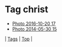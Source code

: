 <!--
title: Tag christ
date: 2020-06-28T15:26:58.768Z
tags:
-->
# Tag christ

 * [Photo 2016-10-20 17](152075987409.md)
 * [Photo 2014-05-30 15](87304892459.md)

| [Tags](tags.md) | [Top](index.md) |
